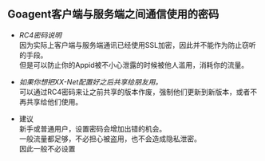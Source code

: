 ## Goagent客户端与服务端之间通信使用的密码
+ _RC4密码说明_    
  因为实际上客户端与服务端通讯已经使用SSL加密，因此并不能作为防止窃听的手段。    
  但是可以防止你的Appid被不小心泄露的时候被他人滥用，消耗你的流量。  
  
+ _如果你想把XX-Net配置好之后共享给朋友用。_    
  可以通过RC4密码来让之前共享的版本作废，强制他们更新到新版本，或者不再共享给他们使用。  
  
+ 建议  
  新手或普通用户，设置密码会增加出错的机会。  
  一般流量都足够，不必担心被盗用，也不会造成隐私泄密。  
  因此一般不必设置  
  